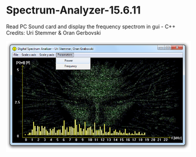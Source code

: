 # Spectrum-Analyzer-15.6.11
Read PC Sound card and display the frequency spectrom in gui - C++
Credits: Uri Stemmer & Oran Gerbovski

![ApplicationLook](/Demo.png)
